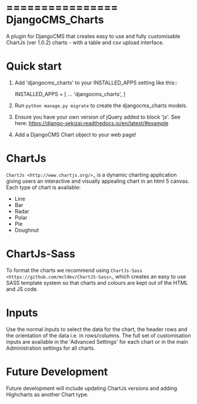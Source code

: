 ================
DjangoCMS_Charts
================

A plugin for DjangoCMS that creates easy to use and fully customisable ChartJs (ver 1.0.2) charts - with a table and csv upload interface.

Quick start
===========
1. Add 'djangocms_charts' to your INSTALLED_APPS setting like this::

    INSTALLED_APPS = [
        ...
        'djangocms_charts',
    ]

2. Run `python manage.py migrate` to create the djangocms_charts models.

3. Ensure you have your own version of jQuery added to block 'js'. See here: https://django-sekizai.readthedocs.io/en/latest/#example

4. Add a DjangoCMS Chart object to your web page!

ChartJs
=======
`ChartJs <http://www.chartjs.org/>`_ is a dynamic charting application giving users an interactive and visually appealing chart in an html 5 canvas. Each type of chart is available:
- Line
- Bar
- Radar
- Polar
- Pie
- Doughnut

ChartJs-Sass
============
To format the charts we recommend using `ChartJs-Sass <https://github.com/mcldev/ChartJS-Sass>`_   which creates an easy to use SASS template system so that charts and colours are kept out of the HTML and JS code.

Inputs
======
Use the normal inputs to select the data for the chart, the header rows and the orientation of the data i.e. in rows/columns.
 The full set of customisation inputs are available in the 'Advanced Settings' for each chart or in the main Administration settings for all charts.

Future Development
==================
Future development will include updating ChartJs versions and adding Highcharts as another Chart type.
